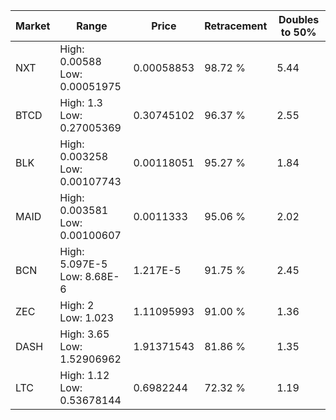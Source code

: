 | Market | Range | Price| Retracement | Doubles to 50% |
| --- | --- | --- | --- | --- |
| NXT | High: 0.00588<br />Low: 0.00051975 | 0.00058853 | 98.72 % | 5.44 |
| BTCD | High: 1.3<br />Low: 0.27005369 | 0.30745102 | 96.37 % | 2.55 |
| BLK | High: 0.003258<br />Low: 0.00107743 | 0.00118051 | 95.27 % | 1.84 |
| MAID | High: 0.003581<br />Low: 0.00100607 | 0.0011333 | 95.06 % | 2.02 |
| BCN | High: 5.097E-5<br />Low: 8.68E-6 | 1.217E-5 | 91.75 % | 2.45 |
| ZEC | High: 2<br />Low: 1.023 | 1.11095993 | 91.00 % | 1.36 |
| DASH | High: 3.65<br />Low: 1.52906962 | 1.91371543 | 81.86 % | 1.35 |
| LTC | High: 1.12<br />Low: 0.53678144 | 0.6982244 | 72.32 % | 1.19 |
